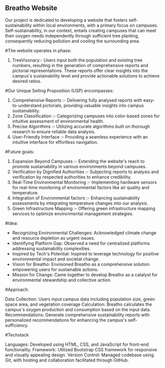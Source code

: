## Breatho Website
Our project is dedicated to developing a website that fosters self-sustainability within local environments, with a primary focus on campuses. Self-sustainability, in our context, entails creating campuses that can meet their oxygen needs independently through sufficient tree planting, consequently reducing pollution and cooling the surrounding area.

#The website operates in phase:
1. TreeVisonary:- Users input both the population and existing tree numbers, resulting in the generation of comprehensive reports and pictorial representations. These reports offer clear insights into the campus's sustainability level and provide actionable solutions to achieve desired ratios.

#Our Unique Selling Proposition (USP) encompasses:
1. Comprehensive Reports :- Delivering fully analysed reports with easy-to-understand pictorials, providing valuable insights into campus sustainability.
2. Zone Classification :- Categorizing campuses into color-based zones for intuitive assessment of environmental health.
4. Precise Algorithms :- Utilizing accurate algorithms built on thorough research to ensure reliable data analysis.
5. User-Friendly Interface :- Providing a seamless experience with an intuitive interface for effortless navigation.

#Future goals:
1. Expansion Beyond Campuses :- Extending the website's reach to promote sustainability in various environments beyond campuses.
2. Verification by Dignified Authorities :- Subjecting reports to analysis and verification by respected authorities to enhance credibility.
3. Real-Time Environmental Monitoring :- Implementing hardware sensors for real-time monitoring of environmental factors like air quality and temperature.
4. Integration of Environmental factors :- Enhancing sustainability assessments by integrating temperature changes into our analysis.
5. Green Infrastructure Mapping :- Offering green infrastructure mapping services to optimize environmental management strategies.

#Idea:

- Recognizing Environmental Challenges: Acknowledged climate change and resource depletion as urgent issues.
- Identifying Platform Gap: Observed a need for centralized platforms addressing sustainability complexities.
- Inspired by Tech's Potential: Inspired to leverage technology for positive environmental impact and societal change.
- Vision for Breatho: Envisioned Breatho as a comprehensive solution empowering users for sustainable actions.
- Mission for Change: Came together to develop Breatho as a catalyst for environmental stewardship and collective action.

#Approach:

Data Collection: Users input campus data including population size, green space area, and vegetation coverage
Calculation: Breatho calculates the campus's oxygen production and consumption based on the input data.
Recommendations: Generate comprehensive sustainability reports with personalized recommendations for enhancing the campus's self-sufficiency.

#Techstack

Languages: Developed using HTML, CSS, and JavaScript for front-end functionality.
Framework: Utilized Bootstrap CSS framework for responsive and visually appealing design.
Version Control: Managed codebase using Git, with hosting and collaboration facilitated through GitHub.
